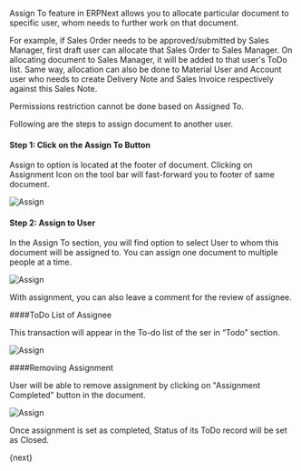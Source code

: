Assign To feature in ERPNext allows you to allocate particular document to specific user, whom needs to further work on that document.

For example, if Sales Order needs to be approved/submitted by Sales Manager, first draft user can allocate that Sales Order to Sales Manager. On allocating document to Sales Manager, it will be added to that user's ToDo list. Same way, allocation can also be done to Material User and Account user who needs to create Delivery Note and Sales Invoice respectively against this Sales Note.

<div class=well>Permissions restriction cannot be done based on Assigned To.</div>

Following are the steps to assign document to another user.

#### Step 1: Click on the Assign To Button

Assign to option is located at the footer of document. Clicking on Assignment Icon on the tool bar will fast-forward you to footer of same document.

<img class="screenshot" alt="Assign" src="{{docs_base_url}}/assets/img/collaboration-tools/assign-1.png">


#### Step 2: Assign to User

In the Assign To section, you will find option to select User to whom this document will be assigned to. You can assign one document to multiple people at a time.

<img class="screenshot" alt="Assign" src="{{docs_base_url}}/assets/img/accounts/assign-2.png">

With assignment, you can also leave a comment for the review of assignee.

####ToDo List of Assignee

This transaction will appear in the To-do list of the ser in “Todo” section.

<img class="screenshot" alt="Assign" src="{{docs_base_url}}/assets/img/accounts/assign-3.png">

####Removing Assignment

User will be able to remove assignment by clicking on "Assignment Completed" button in the document.

<img class="screenshot" alt="Assign" src="{{docs_base_url}}/assets/img/accounts/assign-4.png">

Once assignment is set as completed, Status of its ToDo record will be set as Closed.

{next}

